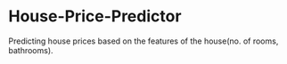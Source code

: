 # House-Price-Predictor
Predicting house prices based on the features of the house(no. of rooms, bathrooms). 
